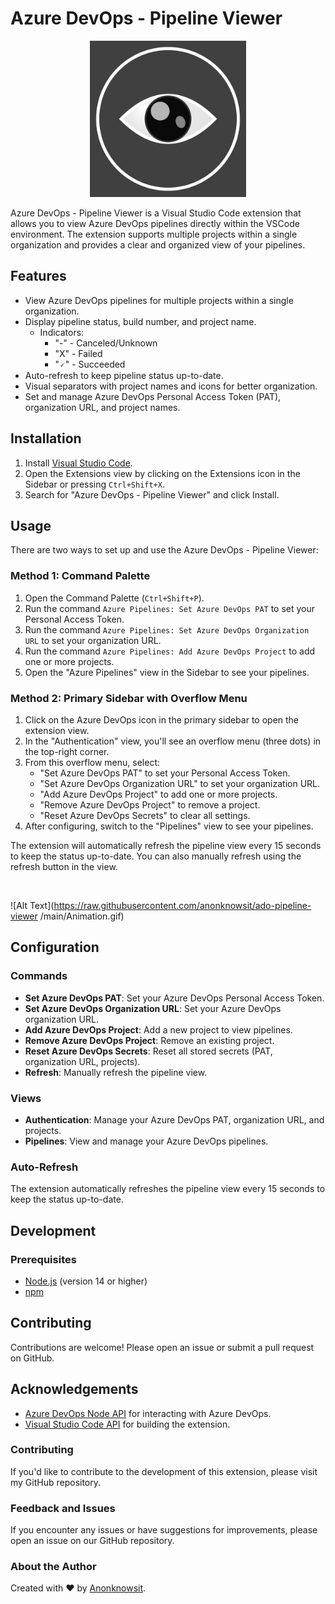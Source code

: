 # Azure DevOps - Pipeline Viewer

<p align=center>
<img src="azure-pipeline-viewer.jpeg"  width="250" height="250"> 
</p>

Azure DevOps - Pipeline Viewer is a Visual Studio Code extension that allows you to view Azure DevOps pipelines directly within the VSCode environment. The extension supports multiple projects within a single organization and provides a clear and organized view of your pipelines.

## Features

- View Azure DevOps pipelines for multiple projects within a single organization.
- Display pipeline status, build number, and project name.
  - Indicators:
    - "-" - Canceled/Unknown
    - "X" - Failed
    - "🗸" - Succeeded
- Auto-refresh to keep pipeline status up-to-date.
- Visual separators with project names and icons for better organization.
- Set and manage Azure DevOps Personal Access Token (PAT), organization URL, and project names.

## Installation

1. Install [Visual Studio Code](https://code.visualstudio.com/).
2. Open the Extensions view by clicking on the Extensions icon in the Sidebar or pressing `Ctrl+Shift+X`.
3. Search for "Azure DevOps - Pipeline Viewer" and click Install.

## Usage

There are two ways to set up and use the Azure DevOps - Pipeline Viewer:

### Method 1: Command Palette

1. Open the Command Palette (`Ctrl+Shift+P`).
2. Run the command `Azure Pipelines: Set Azure DevOps PAT` to set your Personal Access Token.
3. Run the command `Azure Pipelines: Set Azure DevOps Organization URL` to set your organization URL.
4. Run the command `Azure Pipelines: Add Azure DevOps Project` to add one or more projects.
5. Open the "Azure Pipelines" view in the Sidebar to see your pipelines.

### Method 2: Primary Sidebar with Overflow Menu

1. Click on the Azure DevOps icon in the primary sidebar to open the extension view.
2. In the "Authentication" view, you'll see an overflow menu (three dots) in the top-right corner.
3. From this overflow menu, select:
   - "Set Azure DevOps PAT" to set your Personal Access Token.
   - "Set Azure DevOps Organization URL" to set your organization URL.
   - "Add Azure DevOps Project" to add one or more projects.
   - "Remove Azure DevOps Project" to remove a project.
   - "Reset Azure DevOps Secrets" to clear all settings.
4. After configuring, switch to the "Pipelines" view to see your pipelines.

The extension will automatically refresh the pipeline view every 15 seconds to keep the status up-to-date. You can also manually refresh using the refresh button in the view.

<br>

![Alt Text](https://raw.githubusercontent.com/anonknowsit/ado-pipeline-viewer
/main/Animation.gif)

## Configuration

### Commands

- **Set Azure DevOps PAT**: Set your Azure DevOps Personal Access Token.
- **Set Azure DevOps Organization URL**: Set your Azure DevOps organization URL.
- **Add Azure DevOps Project**: Add a new project to view pipelines.
- **Remove Azure DevOps Project**: Remove an existing project.
- **Reset Azure DevOps Secrets**: Reset all stored secrets (PAT, organization URL, projects).
- **Refresh**: Manually refresh the pipeline view.

### Views

- **Authentication**: Manage your Azure DevOps PAT, organization URL, and projects.
- **Pipelines**: View and manage your Azure DevOps pipelines.

### Auto-Refresh

The extension automatically refreshes the pipeline view every 15 seconds to keep the status up-to-date.

## Development

### Prerequisites

- [Node.js](https://nodejs.org/) (version 14 or higher)
- [npm](https://www.npmjs.com/)

## Contributing

Contributions are welcome! Please open an issue or submit a pull request on GitHub.

## Acknowledgements

- [Azure DevOps Node API](https://github.com/microsoft/azure-devops-node-api) for interacting with Azure DevOps.
- [Visual Studio Code API](https://code.visualstudio.com/api) for building the extension.

### Contributing

If you'd like to contribute to the development of this extension, please visit my GitHub repository.

### Feedback and Issues

If you encounter any issues or have suggestions for improvements, please open an issue on our GitHub repository.

### About the Author

Created with ❤️ by [Anonknowsit](https://github.com/anonknowsit).
